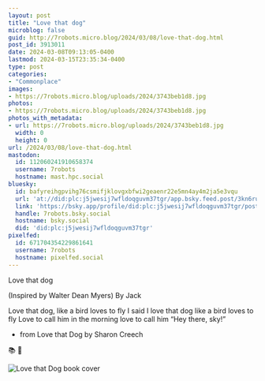 ```yaml
---
layout: post
title: "Love that dog"
microblog: false
guid: http://7robots.micro.blog/2024/03/08/love-that-dog.html
post_id: 3913011
date: 2024-03-08T09:13:05-0400
lastmod: 2024-03-15T23:35:34-0400
type: post
categories:
- "Commonplace"
images:
- https://7robots.micro.blog/uploads/2024/3743beb1d8.jpg
photos:
- https://7robots.micro.blog/uploads/2024/3743beb1d8.jpg
photos_with_metadata:
- url: https://7robots.micro.blog/uploads/2024/3743beb1d8.jpg
  width: 0
  height: 0
url: /2024/03/08/love-that-dog.html
mastodon:
  id: 112060241910658374
  username: 7robots
  hostname: mast.hpc.social
bluesky:
  id: bafyreihgpvihg76csmifjklovgxbfwi2geaenr22e5mn4ay4m2ja5e3vqu
  url: 'at://did:plc:j5jwesij7wfldoqguvm37tgr/app.bsky.feed.post/3kn6rubsrok2q'
  link: 'https://bsky.app/profile/did:plc:j5jwesij7wfldoqguvm37tgr/post/3kn6rubsrok2q'
  handle: 7robots.bsky.social
  hostname: bsky.social
  did: 'did:plc:j5jwesij7wfldoqguvm37tgr'
pixelfed:
  id: 671704354229861641
  username: 7robots
  hostname: pixelfed.social
---
```

Love that dog

(Inspired by Walter Dean Myers)
By Jack

Love that dog,
like a bird loves to fly
I said I love that dog
like a bird loves to fly
Love to call him in the morning
love to call him
“Hey there, sky!”

- from Love that Dog by Sharon Creech

📚 💬

![Love that Dog book cover](https://7robots.micro.blog/uploads/2024/3743beb1d8.jpg "Love that Dog book cover")






